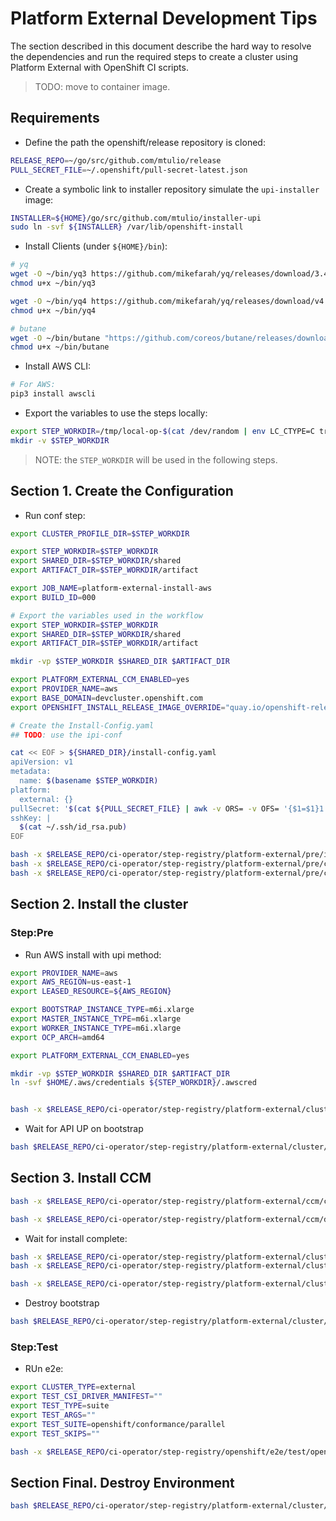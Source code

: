 # Platform External Development Tips

The section described in this document describe the hard way to
resolve the dependencies and run the required steps to create a cluster using
Platform External with OpenShift CI scripts.

> TODO: move to container image.

## Requirements

- Define the path the openshift/release repository is cloned:

```sh
RELEASE_REPO=~/go/src/github.com/mtulio/release
PULL_SECRET_FILE=~/.openshift/pull-secret-latest.json
```

- Create a symbolic link to installer repository simulate the `upi-installer` image:

```sh
INSTALLER=${HOME}/go/src/github.com/mtulio/installer-upi
sudo ln -svf ${INSTALLER} /var/lib/openshift-install
```

- Install Clients (under `${HOME}/bin`):

```sh
# yq
wget -O ~/bin/yq3 https://github.com/mikefarah/yq/releases/download/3.4.0/yq_linux_amd64 && \
chmod u+x ~/bin/yq3

wget -O ~/bin/yq4 https://github.com/mikefarah/yq/releases/download/v4.34.1/yq_linux_amd64 && \
chmod u+x ~/bin/yq4

# butane
wget -O ~/bin/butane "https://github.com/coreos/butane/releases/download/v0.18.0/butane-x86_64-unknown-linux-gnu" &&\
chmod u+x ~/bin/butane
```

- Install AWS CLI:

```sh
# For AWS:
pip3 install awscli
```

- Export the variables to use the steps locally:

```sh
export STEP_WORKDIR=/tmp/local-op-$(cat /dev/random | env LC_CTYPE=C tr -cd 'a-f0-9' | head -c 6)
mkdir -v $STEP_WORKDIR
```

> NOTE: the `STEP_WORKDIR` will be used in the following steps.

## Section 1. Create the Configuration

- Run conf step:

```sh
export CLUSTER_PROFILE_DIR=$STEP_WORKDIR

export STEP_WORKDIR=$STEP_WORKDIR
export SHARED_DIR=$STEP_WORKDIR/shared
export ARTIFACT_DIR=$STEP_WORKDIR/artifact

export JOB_NAME=platform-external-install-aws
export BUILD_ID=000

# Export the variables used in the workflow
export STEP_WORKDIR=$STEP_WORKDIR
export SHARED_DIR=$STEP_WORKDIR/shared
export ARTIFACT_DIR=$STEP_WORKDIR/artifact

mkdir -vp $STEP_WORKDIR $SHARED_DIR $ARTIFACT_DIR

export PLATFORM_EXTERNAL_CCM_ENABLED=yes
export PROVIDER_NAME=aws
export BASE_DOMAIN=devcluster.openshift.com
export OPENSHIFT_INSTALL_RELEASE_IMAGE_OVERRIDE="quay.io/openshift-release-dev/ocp-release:4.15.0-rc.5-x86_64"

# Create the Install-Config.yaml
## TODO: use the ipi-conf

cat << EOF > ${SHARED_DIR}/install-config.yaml
apiVersion: v1
metadata:
  name: $(basename $STEP_WORKDIR)
platform:
  external: {}
pullSecret: '$(cat ${PULL_SECRET_FILE} | awk -v ORS= -v OFS= '{$1=$1}1')'
sshKey: |
  $(cat ~/.ssh/id_rsa.pub)
EOF

bash -x $RELEASE_REPO/ci-operator/step-registry/platform-external/pre/init/platform-external-pre-init-commands.sh
bash -x $RELEASE_REPO/ci-operator/step-registry/platform-external/pre/conf/platform-external-pre-conf-commands.sh
bash -x $RELEASE_REPO/ci-operator/step-registry/platform-external/pre/conf/manifests/platform-external-pre-conf-manifests-commands.sh
```


## Section 2. Install the cluster

### Step:Pre

- Run AWS install with upi method:

```sh
export PROVIDER_NAME=aws
export AWS_REGION=us-east-1
export LEASED_RESOURCE=${AWS_REGION}

export BOOTSTRAP_INSTANCE_TYPE=m6i.xlarge
export MASTER_INSTANCE_TYPE=m6i.xlarge
export WORKER_INSTANCE_TYPE=m6i.xlarge
export OCP_ARCH=amd64

export PLATFORM_EXTERNAL_CCM_ENABLED=yes

mkdir -vp $STEP_WORKDIR $SHARED_DIR $ARTIFACT_DIR
ln -svf $HOME/.aws/credentials ${STEP_WORKDIR}/.awscred


bash -x $RELEASE_REPO/ci-operator/step-registry/platform-external/cluster/aws/install/platform-external-cluster-aws-install-commands.sh
```

- Wait for API UP on bootstrap

```sh
bash $RELEASE_REPO/ci-operator/step-registry/platform-external/cluster/wait-for/api-bootstrap/platform-external-cluster-wait-for-api-bootstrap-commands.sh
```


## Section 3. Install CCM

```sh
bash -x $RELEASE_REPO/ci-operator/step-registry/platform-external/ccm/conf/aws/platform-external-ccm-conf-aws-commands.sh

bash -x $RELEASE_REPO/ci-operator/step-registry/platform-external/ccm/deploy/platform-external-ccm-deploy-commands.sh
```

- Wait for install complete:

```sh
bash -x $RELEASE_REPO/ci-operator/step-registry/platform-external/cluster/wait-for/ready/control/platform-external-cluster-wait-for-ready-control-commands.sh
bash -x $RELEASE_REPO/ci-operator/step-registry/platform-external/cluster/wait-for/ready/compute/platform-external-cluster-wait-for-ready-compute-commands.sh

bash -x $RELEASE_REPO/ci-operator/step-registry/platform-external/cluster/wait-for/complete/platform-external-cluster-wait-for-complete-commands.sh
```

- Destroy bootstrap

```sh
bash $RELEASE_REPO/ci-operator/step-registry/platform-external/cluster/aws/destroy/bootstrap/platform-external-cluster-aws-destroy-bootstrap-commands.sh
```

### Step:Test

- RUn e2e:

```sh
export CLUSTER_TYPE=external
export TEST_CSI_DRIVER_MANIFEST=""
export TEST_TYPE=suite
export TEST_ARGS=""
export TEST_SUITE=openshift/conformance/parallel
export TEST_SKIPS=""

bash -x $RELEASE_REPO/ci-operator/step-registry/openshift/e2e/test/openshift-e2e-test-commands.sh

```

## Section Final. Destroy Environment

```sh
bash $RELEASE_REPO/ci-operator/step-registry/platform-external/cluster/aws/destroy/platform-external-cluster-aws-destroy-commands.sh
```